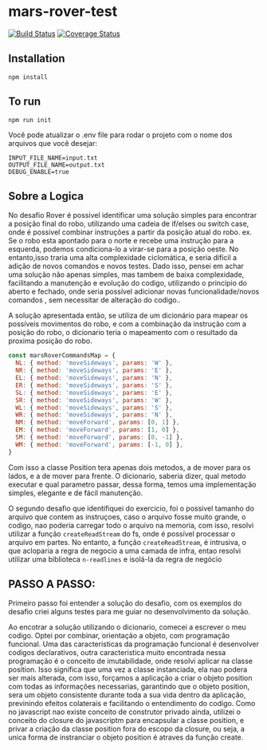 # mars-rover-test

[![Build Status][travis-image]][travis-url]
[![Coverage Status][coveralls-image]][coveralls-url]

## Installation

```
npm install
```

## To run

```
npm run init
```

Você  pode atualizar o .env file para rodar o projeto com o nome dos arquivos que você desejar:

```env
INPUT_FILE_NAME=input.txt
OUTPUT_FILE_NAME=output.txt
DEBUG_ENABLE=true
```

## Sobre a Logica

No desafio Rover é possivel identificar uma solução simples para encontrar a posição final do robo, utilizando uma cadeia de if/elses ou switch case, onde é possivel combinar instruções a partir da posição atual do robo. ex. Se o robo esta apontado para o norte e recebe uma instrução para a esquerda, podemos condiciona-lo a virar-se para a posição oeste. No entanto,isso traria uma alta complexidade ciclomática, e seria difícil a adição de novos comandos e novos testes. Dado isso, pensei em achar uma solução não apenas simples, mas tambem de baixa complexidade, facilitando a manutenção e evolução do codigo, utilizando o principio do aberto e fechado, onde seria possível adicionar novas funcionalidade/novos comandos , sem necessitar de alteração do codigo..

A solução apresentada então, se utiliza de um dicionário para mapear os possíveis movimentos do robo, e com a combinação da instrução com a posição do robo, o dicionario teria o mapeamento com o resultado da proxima posição do robo. 

```js
const marsRoverCommandsMap = {
  NL: { method: 'moveSideways', params: 'W' },
  NR: { method: 'moveSideways', params: 'E' },
  EL: { method: 'moveSideways', params: 'N' },
  ER: { method: 'moveSideways', params: 'S' },
  SL: { method: 'moveSideways', params: 'E' },
  SR: { method: 'moveSideways', params: 'W' },
  WL: { method: 'moveSideways', params: 'S' },
  WR: { method: 'moveSideways', params: 'N' },
  NM: { method: 'moveForward', params: [0, 1] },
  EM: { method: 'moveForward', params: [1, 0] },
  SM: { method: 'moveForward', params: [0, -1] },
  WM: { method: 'moveForward', params: [-1, 0] },
}
```

Com isso a classe Position tera apenas dois metodos, a de mover para os lados, e a de mover para frente. O dicionario, saberia dizer, qual metodo executar e qual parametro passar, dessa forma, temos uma implementação simples, elegante e de fácil manutenção.

O segundo desafio que identifiquei do exercicio, foi o possivel tamanho do arquivo que contem as instruçoes, caso o arquivo fosse muito grande, o codigo, nao poderia carregar todo o arquivo na memoria, com isso, resolvi utilizar a função `createReadStream` do fs, onde é possível processar o arquivo em partes. No entanto, a função `createReadStream`, é intrusiva, o que acloparia a regra de negocio a uma camada de infra, entao resolvi utilizar uma biblioteca `n-readlines` e isolá-la da regra de negócio


## PASSO A PASSO:

Primeiro passo foi entender a solução do desafio, com os exemplos do desafio criei alguns testes para me guiar no desenvolvimento da solução.

Ao encotrar a solução utilizando o dicionario, comecei a escrever o meu codigo. Optei por combinar, orientação a objeto, com programação funcional. Uma das caracteristicas da programação funcional é desenvolver codigos declarativos, outra caracteristica muito encontrada nessa programação é o conceito de imutabilidade, onde resolvi aplicar na classe position. Isso significa que uma vez a classe instanciada, ela nao podera ser mais alterada, com isso, forçamos a aplicação a criar o objeto position com todas as informações necessarias, garantindo que o objeto position, sera um objeto consistente durante toda a sua vida dentro da aplicação, previnindo efeitos colaterais e facilitando o entendimento do codigo. Como no javascript nao existe conceito de construtor privado ainda, utilizei o conceito do closure do javascriptm para encapsular a classe position, e privar a criação da classe position fora do escopo da closure, ou seja, a unica forma de instranciar o objeto position é atraves da função create.



[travis-image]: https://travis-ci.com/MozartLino/mars-rover-test.svg?token=aJRRfnEXpnSoXxWf96zv&branch=master
[travis-url]: https://travis-ci.com/github/MozartLino/mars-rover-test
[coveralls-image]: https://coveralls.io/repos/github/MozartLino/mars-rover-test/badge.svg?YaZTlmvpKXPgs5JHPqXqYcXZFHInLEjJo?branch=master
[coveralls-url]: https://coveralls.io/github/MozartLino/mars-rover-test?branch=master
